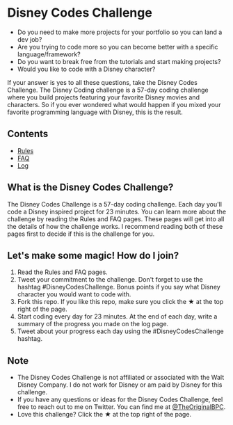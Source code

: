 # Disney Codes Challenge

* Do you need to make more projects for your portfolio so you can land a dev job?
* Are you trying to code more so you can become better with a specific language/framework?
* Do you want to break free from the tutorials and start making projects?
* Would you like to code with a Disney character?

If your answer is yes to all these questions, take the Disney Codes Challenge. The Disney Coding challenge is a 57-day coding challenge where you build projects featuring your favorite Disney movies and characters. So if you ever wondered what would happen if you mixed your favorite programming language with Disney, this is the result.

## Contents
* [Rules](rules.md)
* [FAQ](FAQ.md)
* [Log](log.md)

## What is the Disney Codes Challenge?
The Disney Codes Challenge is a 57-day coding challenge. Each day you'll code a Disney inspired project for 23 minutes. You can learn more about the challenge by reading the Rules and FAQ pages. These pages will get into all the details of how the challenge works. I recommend reading both of these pages first to decide if this is the challenge for you.

## Let's make some magic! How do I join?
1. Read the Rules and FAQ pages.
2. Tweet your commitment to the challenge. Don't forget to use the hashtag #DisneyCodesChallenge. Bonus points if you say what Disney character you would want to code with.
3. Fork this repo. If you like this repo, make sure you click the &#9733; at the top right of the page.
4. Start coding every day for 23 minutes. At the end of each day, write a summary of the progress you made on the log page.
5. Tweet about your progress each day using the #DisneyCodesChallenge hashtag.

## Note
* The Disney Codes Challenge is not affiliated or associated with the Walt Disney Company. I do not work for Disney or am paid by Disney for this challenge.
* If you have any questions or ideas for the Disney Codes Challenge, feel free to reach out to me on Twitter. You can find me at [@TheOriginalBPC](http://twitter.com/TheOriginalBPC).
* Love this challenge? Click the &#9733; at the top right of the page.

